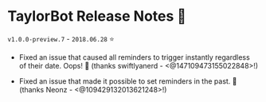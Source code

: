 # TaylorBot Release Notes 📝
`v1.0.0-preview.7` - `2018.06.28` ⭐

- Fixed an issue that caused all reminders to trigger instantly regardless of their date. Oops! 🙈 (thanks swiftlyanerd - <@147109473155022848>!)

- Fixed an issue that made it possible to set reminders in the past. 📅 (thanks Neonz - <@109429132013621248>!)